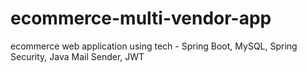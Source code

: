 # ecommerce-multi-vendor-app
ecommerce web application using tech -  Spring Boot, MySQL, Spring Security, Java Mail Sender, JWT 
